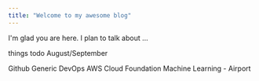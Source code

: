 ```yaml
---
title: "Welcome to my awesome blog"
---
```


I'm glad you are here. I plan to talk about ...

things todo August/September

Github
Generic DevOps
AWS Cloud Foundation
Machine Learning - Airport
